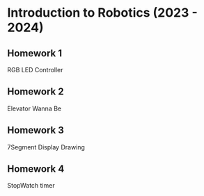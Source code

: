 # Introduction to Robotics (2023 - 2024)


  
## Homework 1
RGB LED Controller
## Homework 2
Elevator Wanna Be
## Homework 3
7Segment Display Drawing
## Homework 4
StopWatch timer
